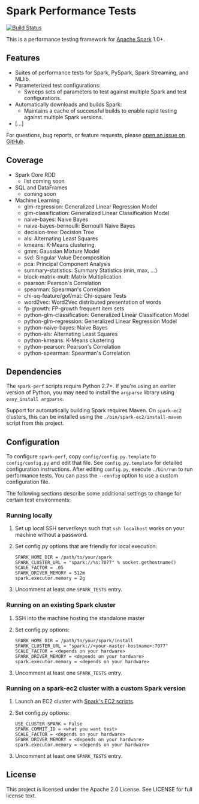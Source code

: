 # Spark Performance Tests

[![Build Status](https://travis-ci.org/databricks/spark-perf.svg?branch=master)](https://travis-ci.org/databricks/spark-perf)

This is a performance testing framework for [Apache Spark](http://spark.apache.org) 1.0+.

## Features

- Suites of performance tests for Spark, PySpark, Spark Streaming, and MLlib.
- Parameterized test configurations:
   - Sweeps sets of parameters to test against multiple Spark and test configurations.
- Automatically downloads and builds Spark:
   - Maintains a cache of successful builds to enable rapid testing against multiple Spark versions.
- [...]

For questions, bug reports, or feature requests, please [open an issue on GitHub](https://github.com/databricks/spark-perf/issues).

## Coverage

- Spark Core RDD
  - list coming soon
- SQL and DataFrames
  - coming soon
- Machine Learning
  - glm-regression: Generalized Linear Regression Model
  - glm-classification: Generalized Linear Classification Model
  - naive-bayes: Naive Bayes
  - naive-bayes-bernoulli: Bernoulli Naive Bayes
  - decision-tree: Decision Tree
  - als: Alternating Least Squares
  - kmeans: K-Means clustering
  - gmm: Gaussian Mixture Model
  - svd: Singular Value Decomposition
  - pca: Principal Component Analysis
  - summary-statistics: Summary Statistics (min, max, ...)
  - block-matrix-mult: Matrix Multiplication
  - pearson: Pearson's Correlation
  - spearman: Spearman's Correlation
  - chi-sq-feature/gof/mat: Chi-square Tests
  - word2vec: Word2Vec distributed presentation of words
  - fp-growth: FP-growth frequent item sets
  - python-glm-classification: Generalized Linear Classification Model
  - python-glm-regression: Generalized Linear Regression Model
  - python-naive-bayes: Naive Bayes
  - python-als: Alternating Least Squares
  - python-kmeans: K-Means clustering
  - python-pearson: Pearson's Correlation
  - python-spearman: Spearman's Correlation


## Dependencies

The `spark-perf` scripts require Python 2.7+.  If you're using an earlier version of Python, you may need to install the `argparse` library using `easy_install argparse`.

Support for automatically building Spark requires Maven.  On `spark-ec2` clusters, this can be installed using the `./bin/spark-ec2/install-maven` script from this project.


## Configuration

To configure `spark-perf`, copy `config/config.py.template` to `config/config.py` and edit that file.  See `config.py.template` for detailed configuration instructions.  After editing `config.py`, execute `./bin/run` to run performance tests.  You can pass the `--config` option to use a custom configuration file.

The following sections describe some additional settings to change for certain test environments:

### Running locally

1. Set up local SSH server/keys such that `ssh localhost` works on your machine without a password.
2. Set config.py options that are friendly for local execution:

   ```
   SPARK_HOME_DIR = /path/to/your/spark
   SPARK_CLUSTER_URL = "spark://%s:7077" % socket.gethostname()
   SCALE_FACTOR = .05
   SPARK_DRIVER_MEMORY = 512m
   spark.executor.memory = 2g
   ```
3. Uncomment at least one `SPARK_TESTS` entry.

### Running on an existing Spark cluster
1. SSH into the machine hosting the standalone master
2. Set config.py options:

   ```
   SPARK_HOME_DIR = /path/to/your/spark/install
   SPARK_CLUSTER_URL = "spark://<your-master-hostname>:7077"
   SCALE_FACTOR = <depends on your hardware>
   SPARK_DRIVER_MEMORY = <depends on your hardware>
   spark.executor.memory = <depends on your hardware>
   ```
3. Uncomment at least one `SPARK_TESTS` entry.

### Running on a spark-ec2 cluster with a custom Spark version
1. Launch an EC2 cluster with [Spark's EC2 scripts](https://spark.apache.org/docs/latest/ec2-scripts.html).
2. Set config.py options:

   ```
   USE_CLUSTER_SPARK = False
   SPARK_COMMIT_ID = <what you want test>
   SCALE_FACTOR = <depends on your hardware>
   SPARK_DRIVER_MEMORY = <depends on your hardware>
   spark.executor.memory = <depends on your hardware>
   ```
3. Uncomment at least one `SPARK_TESTS` entry.


## License

This project is licensed under the Apache 2.0 License. See LICENSE for full license text.
